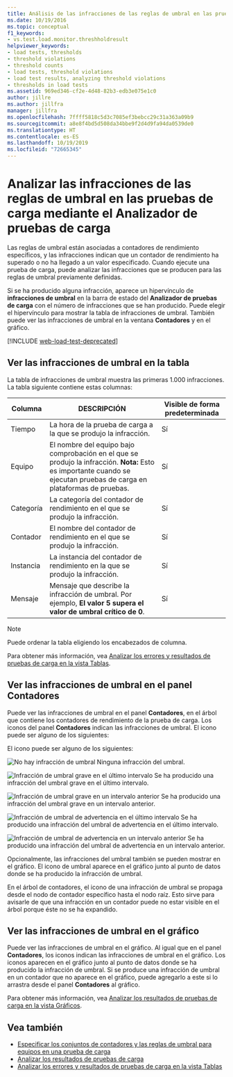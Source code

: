 ```yaml
---
title: Análisis de las infracciones de las reglas de umbral en las pruebas de carga
ms.date: 10/19/2016
ms.topic: conceptual
f1_keywords:
- vs.test.load.monitor.threshholdresult
helpviewer_keywords:
- load tests, thresholds
- threshold violations
- threshold counts
- load tests, threshold violations
- load test results, analyzing threshold violations
- thresholds in load tests
ms.assetid: 969ed346-cf2e-4d48-82b3-edb3e075e1c0
author: jillre
ms.author: jillfra
manager: jillfra
ms.openlocfilehash: 7ffff5818c5d3c7085ef3bebcc29c31a363a09b9
ms.sourcegitcommit: a8e8f4bd5d508da34bbe9f2d4d9fa94da0539de0
ms.translationtype: HT
ms.contentlocale: es-ES
ms.lasthandoff: 10/19/2019
ms.locfileid: "72665345"
---
```

# <a name="analyzing-threshold-rule-violations-in-load-tests-using-the-load-test-analyzer"></a>Analizar las infracciones de las reglas de umbral en las pruebas de carga mediante el Analizador de pruebas de carga

Las reglas de umbral están asociadas a contadores de rendimiento específicos, y las infracciones indican que un contador de rendimiento ha superado o no ha llegado a un valor especificado. Cuando ejecute una prueba de carga, puede analizar las infracciones que se producen para las reglas de umbral previamente definidas.

Si se ha producido alguna infracción, aparece un hipervínculo de **infracciones de umbral** en la barra de estado del **Analizador de pruebas de carga** con el número de infracciones que se han producido. Puede elegir el hipervínculo para mostrar la tabla de infracciones de umbral. También puede ver las infracciones de umbral en la ventana **Contadores** y en el gráfico.

[!INCLUDE [web-load-test-deprecated](includes/web-load-test-deprecated.md)]

## <a name="view-threshold-violations-in-the-table"></a>Ver las infracciones de umbral en la tabla

La tabla de infracciones de umbral muestra las primeras 1.000 infracciones. La tabla siguiente contiene estas columnas:

|Columna|DESCRIPCIÓN|Visible de forma predeterminada|
|-|-|-|
|Tiempo|La hora de la prueba de carga a la que se produjo la infracción.|Sí|
|Equipo|El nombre del equipo bajo comprobación en el que se produjo la infracción. **Nota:**  Esto es importante cuando se ejecutan pruebas de carga en plataformas de pruebas.|Sí|
|Categoría|La categoría del contador de rendimiento en el que se produjo la infracción.|Sí|
|Contador|El nombre del contador de rendimiento en el que se produjo la infracción.|Sí|
|Instancia|La instancia del contador de rendimiento en la que se produjo la infracción.|Sí|
|Mensaje|Mensaje que describe la infracción de umbral. Por ejemplo, **El valor 5 supera el valor de umbral crítico de 0**.|Sí|

> [!NOTE]
> Puede ordenar la tabla eligiendo los encabezados de columna.

Para obtener más información, vea [Analizar los errores y resultados de pruebas de carga en la vista Tablas](../test/analyze-load-test-results-and-errors-in-the-tables-view.md).

## <a name="view-threshold-violations-in-the-counters-panel"></a>Ver las infracciones de umbral en el panel Contadores

Puede ver las infracciones de umbral en el panel **Contadores**, en el árbol que contiene los contadores de rendimiento de la prueba de carga. Los iconos del panel **Contadores** indican las infracciones de umbral. El icono puede ser alguno de los siguientes:

El icono puede ser alguno de los siguientes:

![No hay infracción de umbral](../test/media/icon_ltest_1.gif) Ninguna infracción del umbral.

![Infracción de umbral grave en el último intervalo](../test/media/icon_ltest_2.gif) Se ha producido una infracción del umbral grave en el último intervalo.

![Infracción de umbral grave en un intervalo anterior](../test/media/icon_ltest_3.gif) Se ha producido una infracción del umbral grave en un intervalo anterior.

![Infracción de umbral de advertencia en el último intervalo](../test/media/icon_ltest_4.gif) Se ha producido una infracción del umbral de advertencia en el último intervalo.

![Infracción de umbral de advertencia en un intervalo anterior](../test/media/icon_ltest_5.gif) Se ha producido una infracción del umbral de advertencia en un intervalo anterior.

Opcionalmente, las infracciones del umbral también se pueden mostrar en el gráfico. El icono de umbral aparece en el gráfico junto al punto de datos donde se ha producido la infracción de umbral.

En el árbol de contadores, el icono de una infracción de umbral se propaga desde el nodo de contador específico hasta el nodo raíz. Esto sirve para avisarle de que una infracción en un contador puede no estar visible en el árbol porque éste no se ha expandido.

## <a name="view-threshold-violations-on-the-graph"></a>Ver las infracciones de umbral en el gráfico

Puede ver las infracciones de umbral en el gráfico. Al igual que en el panel **Contadores**, los iconos indican las infracciones de umbral en el gráfico. Los iconos aparecen en el gráfico junto al punto de datos donde se ha producido la infracción de umbral. Si se produce una infracción de umbral en un contador que no aparece en el gráfico, puede agregarlo a este si lo arrastra desde el panel **Contadores** al gráfico.

Para obtener más información, vea [Analizar los resultados de pruebas de carga en la vista Gráficos](../test/analyze-load-test-results-in-the-graphs-view.md).

## <a name="see-also"></a>Vea también

- [Especificar los conjuntos de contadores y las reglas de umbral para equipos en una prueba de carga](../test/specify-counter-sets-and-threshold-rules-for-load-testing.md)
- [Analizar los resultados de pruebas de carga](../test/analyze-load-test-results-using-the-load-test-analyzer.md)
- [Analizar los errores y resultados de pruebas de carga en la vista Tablas](../test/analyze-load-test-results-and-errors-in-the-tables-view.md)